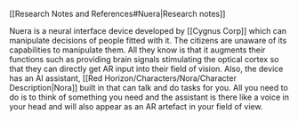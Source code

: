 [[Research Notes and References#Nuera|Research notes]]

Nuera is a neural interface device developed by [[Cygnus Corp]] which can manipulate decisions of people fitted with it. The citizens are unaware of its capabilities to manipulate them. All they know is that it augments their functions such as providing brain signals stimulating the optical cortex so that they can directly get AR input into their field of vision. Also, the device has an AI assistant, [[Red Horizon/Characters/Nora/Character Description|Nora]] built in that can talk and do tasks for you. All you need to do is to think of something you need and the assistant is there like a voice in your head and will also appear as an AR artefact in your field of view.